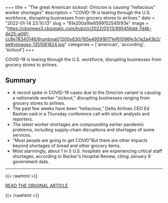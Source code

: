 +++
title = "The great American sickout: Omicron is causing \"hellacious\" worker shortages"
description = "COVID-19 is tearing through the U.S. workforce, disrupting businesses from grocery stores to airlines."
date = "2022-01-14 23:10:13"
slug = "61e200a16e8599152545f93e"
image = "https://cbsnews3.cbsistatic.com/hub/i/r/2022/01/13/995456dd-7d4b-4e25-a091-cc8e78340146/thumbnail/1200x630/165e495918171ef61096fe3c1a2a43b2/gettyimages-1351061824.jpg"
categories = ['american', 'according', 'sickout']
+++

COVID-19 is tearing through the U.S. workforce, disrupting businesses from grocery stores to airlines.

## Summary

- A record spike in COVID-19 cases due to the Omicron variant is causing a nationwide worker "sickout," disrupting businesses ranging from grocery stores to airlines.
- The past few weeks have been "hellacious," Delta Airlines CEO Ed Bastian said in a Thursday conference call with stock analysts and reporters.
- The latest worker shortages are compounding earlier pandemic problems, including supply-chain disruptions and shortages of some services.
- "Most people are going to get COVID"But there are other impacts beyond shortages of bread and other grocery items.
- Most alarmingly, about 1 in 5 U.S. hospitals are experiencing critical staff shortages, according to Becker's Hospital Review, citing January 9 government data.

---

{{< rawhtml >}}
  <p class="article-category">
    <a target="_blank" href="https://www.cbsnews.com/news/covid-omicron-workers-out-sick/">READ THE ORIGINAL ARTICLE</a>
  </p>
{{< /rawhtml >}}
